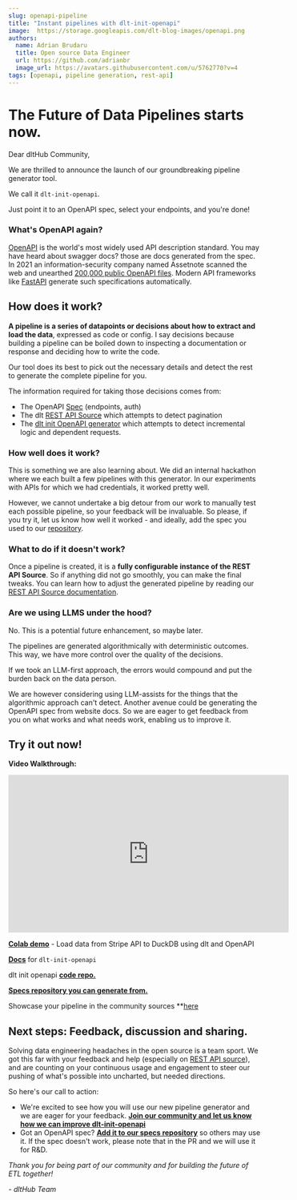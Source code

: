 ```yaml
---
slug: openapi-pipeline
title: "Instant pipelines with dlt-init-openapi"
image:  https://storage.googleapis.com/dlt-blog-images/openapi.png
authors:
  name: Adrian Brudaru
  title: Open source Data Engineer
  url: https://github.com/adrianbr
  image_url: https://avatars.githubusercontent.com/u/5762770?v=4
tags: [openapi, pipeline generation, rest-api]
---
```


# The Future of Data Pipelines starts now.

Dear dltHub Community,

We are thrilled to announce the launch of our groundbreaking pipeline generator tool.

We call it `dlt-init-openapi`.

Just point it to an OpenAPI spec, select your endpoints, and you're done!


### What's OpenAPI again?

[OpenAPI](https://www.openapis.org/) is the world's most widely used API description standard. You may have heard about swagger docs? those are docs generated from the spec.
In 2021 an information-security company named Assetnote scanned the web and unearthed [200,000 public
OpenAPI files](https://www.assetnote.io/resources/research/contextual-content-discovery-youve-forgotten-about-the-api-endpoints).
Modern API frameworks like [FastAPI](https://pypi.org/project/fastapi/) generate such specifications automatically.

## How does it work?

**A pipeline is a series of datapoints or decisions about how to extract and load the data**, expressed as code or config. I say decisions because building a pipeline can be boiled down to inspecting a documentation or response and deciding how to write the code.

Our tool does its best to pick out the necessary details and detect the rest to generate the complete pipeline for you.

The information required for taking those decisions comes from:
- The OpenAPI [Spec](https://github.com/dlt-hub/openapi-specs) (endpoints, auth)
- The dlt [REST API Source](https://dlthub.com/docs/dlt-ecosystem/verified-sources/rest_api) which attempts to detect pagination
- The [dlt init OpenAPI generator](https://dlthub.com/docs/dlt-ecosystem/verified-sources/openapi-generator) which attempts to detect incremental logic and dependent requests.

### How well does it work?

This is something we are also learning about. We did an internal hackathon where we each built a few pipelines with this generator. In our experiments with APIs for which we had credentials, it worked pretty well.

However, we cannot undertake a big detour from our work to manually test each possible pipeline, so your feedback will be invaluable.
So please, if you try it, let us know how well it worked - and ideally, add the spec you used to our [repository](https://github.com/dlt-hub/openapi-specs).

### What to do if it doesn't work?

Once a pipeline is created, it is a **fully configurable instance of the REST API Source**.
So if anything did not go smoothly, you can make the final tweaks.
You can learn how to adjust the generated pipeline by reading our [REST API Source documentation](https://dlthub.com/docs/dlt-ecosystem/verified-sources/rest_api).

### Are we using LLMS under the hood?

No. This is a potential future enhancement, so maybe later.

The pipelines are generated algorithmically with deterministic outcomes. This way, we have more control over the quality of the decisions.

If we took an LLM-first approach, the errors would compound and put the burden back on the data person.

We are however considering using LLM-assists for the things that the algorithmic approach can't detect. Another avenue could be generating the OpenAPI spec from website docs.
So we are eager to get feedback from you on what works and what needs work, enabling us to improve it.

## Try it out now!

**Video Walkthrough:**

<iframe width="560" height="315" src="https://www.youtube.com/embed/b99qv9je12Q?si=veVVSlHkKQxDX3FX" title="OpenAPI tutorial" frameborder="0" allow="accelerometer; autoplay; clipboard-write; encrypted-media; gyroscope; picture-in-picture; web-share" referrerpolicy="strict-origin-when-cross-origin" allowfullscreen></iframe>


**[Colab demo](https://colab.research.google.com/drive/1MRZvguOTZj1MlkEGzjiso8lQ_wr1MJRI?usp=sharing)** - Load data from Stripe API to DuckDB using dlt and OpenAPI

**[Docs](https://dlthub.com/docs/dlt-ecosystem/verified-sources/openapi-generator)** for `dlt-init-openapi`

dlt init openapi **[code repo.](https://github.com/dlt-hub/dlt-init-openapi)**

**[Specs repository you can generate from.](https://github.com/dlt-hub/openapi-specs)**

Showcase your pipeline in the community sources **[here](https://www.notion.so/dlthub/dltHub-Community-Sources-Snippets-7a7f7ddb39334743b1ba3debbdfb8d7f)

## Next steps: Feedback, discussion and sharing.

Solving data engineering headaches in the open source is a team sport.
We got this far with your feedback and help (especially on [REST API source](https://dlthub.com/docs/blog/rest-api-source-client)), and are counting on your continuous usage and engagement
to steer our pushing of what's possible into uncharted, but needed directions.

So here's our call to action:

- We're excited to see how you will use our new pipeline generator and we are
eager for your feedback. **[Join our community and let us know how we can improve dlt-init-openapi](https://dlthub.com/community)**
- Got an OpenAPI spec? **[Add it to our specs repository](https://github.com/dlt-hub/openapi-specs)** so others may use it. If the spec doesn't work, please note that in the PR and we will use it for R&D.

*Thank you for being part of our community and for building the future of ETL together!*

*-  dltHub Team*
